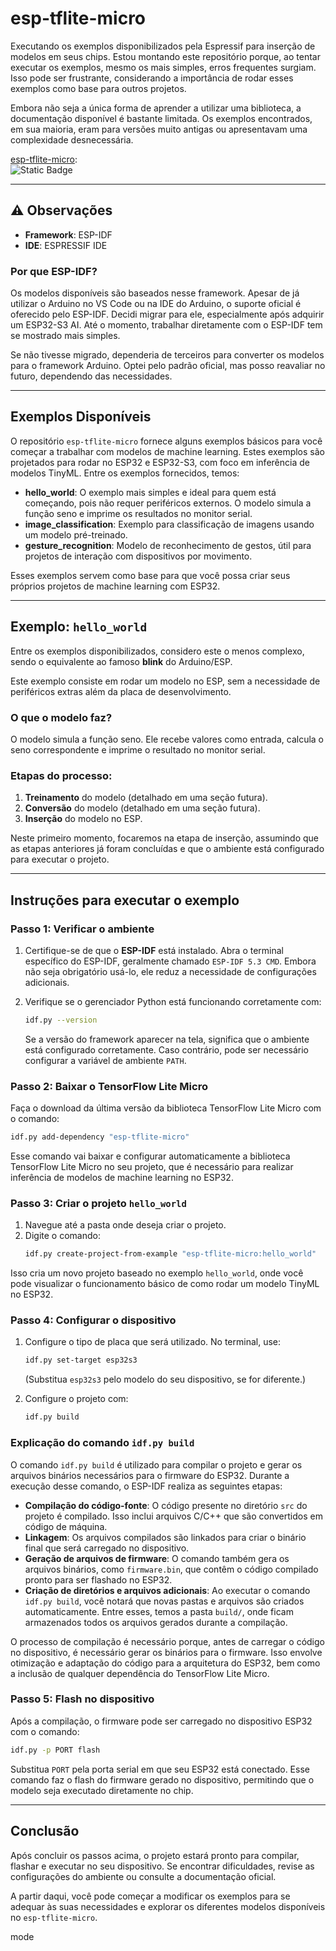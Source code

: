 # esp-tflite-micro

Executando os exemplos disponibilizados pela Espressif para inserção de modelos em seus chips. Estou montando este repositório porque, ao tentar executar os exemplos, mesmo os mais simples, erros frequentes surgiam. Isso pode ser frustrante, considerando a importância de rodar esses exemplos como base para outros projetos.

Embora não seja a única forma de aprender a utilizar uma biblioteca, a documentação disponível é bastante limitada. Os exemplos encontrados, em sua maioria, eram para versões muito antigas ou apresentavam uma complexidade desnecessária.

[esp-tflite-micro](https://github.com/espressif/esp-tflite-micro):  
<img alt="Static Badge" src="https://img.shields.io/badge/vers%C3%A3o%20atual%20-%201.3.2%20-blue?style=flat">

---

## ⚠️ Observações  
- **Framework**: ESP-IDF  
- **IDE**: ESPRESSIF IDE  

### Por que ESP-IDF?  
Os modelos disponíveis são baseados nesse framework. Apesar de já utilizar o Arduino no VS Code ou na IDE do Arduino, o suporte oficial é oferecido pelo ESP-IDF. Decidi migrar para ele, especialmente após adquirir um ESP32-S3 AI. Até o momento, trabalhar diretamente com o ESP-IDF tem se mostrado mais simples.

Se não tivesse migrado, dependeria de terceiros para converter os modelos para o framework Arduino. Optei pelo padrão oficial, mas posso reavaliar no futuro, dependendo das necessidades.

---

## Exemplos Disponíveis

O repositório `esp-tflite-micro` fornece alguns exemplos básicos para você começar a trabalhar com modelos de machine learning. Estes exemplos são projetados para rodar no ESP32 e ESP32-S3, com foco em inferência de modelos TinyML. Entre os exemplos fornecidos, temos:

- **hello_world**: O exemplo mais simples e ideal para quem está começando, pois não requer periféricos externos. O modelo simula a função seno e imprime os resultados no monitor serial.
- **image_classification**: Exemplo para classificação de imagens usando um modelo pré-treinado.
- **gesture_recognition**: Modelo de reconhecimento de gestos, útil para projetos de interação com dispositivos por movimento.

Esses exemplos servem como base para que você possa criar seus próprios projetos de machine learning com ESP32. 

---

## Exemplo: `hello_world`

Entre os exemplos disponibilizados, considero este o menos complexo, sendo o equivalente ao famoso **blink** do Arduino/ESP.  

Este exemplo consiste em rodar um modelo no ESP, sem a necessidade de periféricos extras além da placa de desenvolvimento.

### O que o modelo faz?  

O modelo simula a função seno. Ele recebe valores como entrada, calcula o seno correspondente e imprime o resultado no monitor serial.  

### Etapas do processo:
1. **Treinamento** do modelo (detalhado em uma seção futura).  
2. **Conversão** do modelo (detalhado em uma seção futura).  
3. **Inserção** do modelo no ESP.  

Neste primeiro momento, focaremos na etapa de inserção, assumindo que as etapas anteriores já foram concluídas e que o ambiente está configurado para executar o projeto.

---

## Instruções para executar o exemplo

### Passo 1: Verificar o ambiente

1. Certifique-se de que o **ESP-IDF** está instalado. Abra o terminal específico do ESP-IDF, geralmente chamado `ESP-IDF 5.3 CMD`. Embora não seja obrigatório usá-lo, ele reduz a necessidade de configurações adicionais.
   
2. Verifique se o gerenciador Python está funcionando corretamente com:
   ```bash
   idf.py --version
   ```
   Se a versão do framework aparecer na tela, significa que o ambiente está configurado corretamente. Caso contrário, pode ser necessário configurar a variável de ambiente `PATH`.

### Passo 2: Baixar o TensorFlow Lite Micro

Faça o download da última versão da biblioteca TensorFlow Lite Micro com o comando:
```bash
idf.py add-dependency "esp-tflite-micro"
```

Esse comando vai baixar e configurar automaticamente a biblioteca TensorFlow Lite Micro no seu projeto, que é necessário para realizar inferência de modelos de machine learning no ESP32.

### Passo 3: Criar o projeto `hello_world`

1. Navegue até a pasta onde deseja criar o projeto.  
2. Digite o comando:
   ```bash
   idf.py create-project-from-example "esp-tflite-micro:hello_world"
   ```
   
Isso cria um novo projeto baseado no exemplo `hello_world`, onde você pode visualizar o funcionamento básico de como rodar um modelo TinyML no ESP32.

### Passo 4: Configurar o dispositivo

1. Configure o tipo de placa que será utilizado. No terminal, use:
   ```bash
   idf.py set-target esp32s3
   ```
   (Substitua `esp32s3` pelo modelo do seu dispositivo, se for diferente.)

2. Configure o projeto com:
   ```bash
   idf.py build
   ```

### Explicação do comando `idf.py build`

O comando `idf.py build` é utilizado para compilar o projeto e gerar os arquivos binários necessários para o firmware do ESP32. Durante a execução desse comando, o ESP-IDF realiza as seguintes etapas:

- **Compilação do código-fonte**: O código presente no diretório `src` do projeto é compilado. Isso inclui arquivos C/C++ que são convertidos em código de máquina.
- **Linkagem**: Os arquivos compilados são linkados para criar o binário final que será carregado no dispositivo.
- **Geração de arquivos de firmware**: O comando também gera os arquivos binários, como `firmware.bin`, que contêm o código compilado pronto para ser flashado no ESP32.
- **Criação de diretórios e arquivos adicionais**: Ao executar o comando `idf.py build`, você notará que novas pastas e arquivos são criados automaticamente. Entre esses, temos a pasta `build/`, onde ficam armazenados todos os arquivos gerados durante a compilação.

O processo de compilação é necessário porque, antes de carregar o código no dispositivo, é necessário gerar os binários para o firmware. Isso envolve otimização e adaptação do código para a arquitetura do ESP32, bem como a inclusão de qualquer dependência do TensorFlow Lite Micro.

### Passo 5: Flash no dispositivo

Após a compilação, o firmware pode ser carregado no dispositivo ESP32 com o comando:
```bash
idf.py -p PORT flash
```
Substitua `PORT` pela porta serial em que seu ESP32 está conectado. Esse comando faz o flash do firmware gerado no dispositivo, permitindo que o modelo seja executado diretamente no chip.

---

## Conclusão

Após concluir os passos acima, o projeto estará pronto para compilar, flashar e executar no seu dispositivo. Se encontrar dificuldades, revise as configurações do ambiente ou consulte a documentação oficial.

A partir daqui, você pode começar a modificar os exemplos para se adequar às suas necessidades e explorar os diferentes modelos disponíveis no `esp-tflite-micro`.

mode
